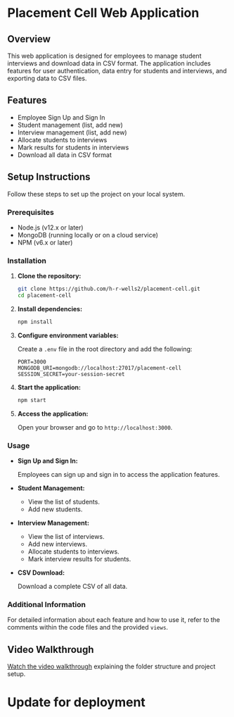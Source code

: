 # Placement Cell Web Application

## Overview

This web application is designed for employees to manage student interviews and download data in CSV format. The application includes features for user authentication, data entry for students and interviews, and exporting data to CSV files.

## Features

- Employee Sign Up and Sign In
- Student management (list, add new)
- Interview management (list, add new)
- Allocate students to interviews
- Mark results for students in interviews
- Download all data in CSV format

## Setup Instructions

Follow these steps to set up the project on your local system.

### Prerequisites

- Node.js (v12.x or later)
- MongoDB (running locally or on a cloud service)
- NPM (v6.x or later)

### Installation

1. **Clone the repository:**

    ```sh
    git clone https://github.com/h-r-wells2/placement-cell.git
    cd placement-cell
    ```

2. **Install dependencies:**

    ```sh
    npm install
    ```

3. **Configure environment variables:**

    Create a `.env` file in the root directory and add the following:

    ```plaintext
    PORT=3000
    MONGODB_URI=mongodb://localhost:27017/placement-cell
    SESSION_SECRET=your-session-secret
    ```

4. **Start the application:**

    ```sh
    npm start
    ```

5. **Access the application:**

    Open your browser and go to `http://localhost:3000`.

### Usage

- **Sign Up and Sign In:**

    Employees can sign up and sign in to access the application features.

- **Student Management:**

    - View the list of students.
    - Add new students.

- **Interview Management:**

    - View the list of interviews.
    - Add new interviews.
    - Allocate students to interviews.
    - Mark interview results for students.

- **CSV Download:**

    Download a complete CSV of all data.

### Additional Information

For detailed information about each feature and how to use it, refer to the comments within the code files and the provided `views`.

## Video Walkthrough

[Watch the video walkthrough](https://drive.google.com/file/d/1Z-qAWjYHuSP3yPT4R7_HbejdumkIsX49/view?usp=drive_link) explaining the folder structure and project setup.

# Update for deployment